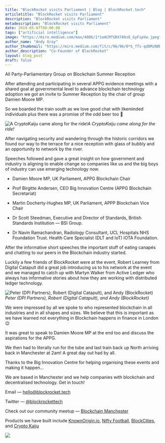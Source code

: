 ```yaml
---
title: "BlockRocket visits Parliament | Blog | BlockRocket.tech"
articletitle: "BlockRocket visits Parliament"
description: "BlockRocket visits Parliament"
metadescription: "BlockRocket visits Parliament"
date: 2019-05-07T00:00:00
tags: ["artificial intelligence"]
image: "https://miro.medium.com/max/4096/1*1oACMfGRX7A9zE_GyFipVw.jpeg"
author_name: "Andy Gray"
author_thumbnail: "https://miro.medium.com/fit/c/96/96/0*S_ffs-qdOMzN8RIa."
author_description: "Co-Founder of BlockRocket"
layout: blog_post
draft: false
---
```

All Party-Parliamentary Group on Blockchain Summer Reception

After attending and participating in several APPG evidence meetings with a shared goal at governmental level to advance blockchain technology adoption we got an invite to Summer Reception by the chair of group Damien Moore MP.

So we boarded the train south as we love good chat with likeminded individuals plus there was a promise of the odd beer too 🍻

![A CryptoKaiju came along for the ride!](https://cdn-images-1.medium.com/max/4096/1*1oACMfGRX7A9zE_GyFipVw.jpeg)*A CryptoKaiju came along for the ride!*

After navigating security and wandering through the historic corridors we found our way to the terrace for a nice reception with glass of bubbly and an opportunity to network by the river.

Speeches followed and gave a great insight on how government and industry is aligning to enable change so companies like us and the big boys of industry can use emerging technology *now.*

* Damien Moore MP, UK Parliament, APPG Blockchain Chair

* Prof Birgitte Andersen, CEO Big Innovation Centre (APPG Blockchain Secretariat)

* Martin Docherty-Hughes MP, UK Parliament, APPP Blockchain Vice Chair

* Dr Scott Steedman, Executive and Director of Standards, British Standards Institution — BSI Group.

* Dr Navin Ramachandran, Radiology Consultant, UCL Hospitals NHS Foundation Trust. Health Care Specialist (DLT and IoT) IOTA Foundation.

After the informative short speeches the important stuff of eating canapés and chatting to our peers in the Blockchain industry started.

Luckily a few friends of BlockRocket were at the event, Robert Learney from Digital Catapult did a great job introducing us to his network at the event and we managed to catch up with Martyn Walker from Active Ledger who always has informative stories about how they are working with distributed ledger technology.

![Peter (DPI Partners), Robert (Digital Catapult), and Andy (BlockRocket)](https://cdn-images-1.medium.com/max/2000/1*lbWDWS4Xk69tUkzDLeijLQ.png)*Peter (DPI Partners), Robert (Digital Catapult), and Andy (BlockRocket)*

We were impressed by all we spoke to who represented blockchain in all industries and in all shapes and sizes. We believe that this is important as we have learned not everything in Blockchain happens in finance in London 😉

It was great to speak to Damien Moore MP at the end too and discuss the aspirations for the APPG.

We then had to literally run for the tube and last train back up North arriving back in Manchester at 2am! A great day out had by all.

Thanks to the Big Innovation Centre for helping organising these events and making it happen…

We are based in Manchester and we help companies with blockchain and decentralised technology. Get in touch!

Email — hello@blockrocket.tech

Twitter — [@blockrockettech](https://twitter.com/blockrockettech)

Check out our community meetup — [Blockchain Manchester](https://meetup.com/BlockchainManchesterMeetup)

Products we have built include [KnownOrigin.io](http://dapp.knownorigin.io), [Nifty Football](http://niftyfootball.cards), [BlockCities](http://BlockCities.co), and [Crypto Kaiju](http://CryptoKaiju.io)

![](https://cdn-images-1.medium.com/max/2000/1*NCW1KcI7_nY_Ffn8d9Uw5Q.png)
